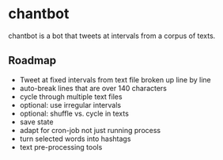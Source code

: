 # chantbot

chantbot is a bot that tweets at intervals from a corpus of texts.

## Roadmap

* Tweet at fixed intervals from text file broken up line by line
* auto-break lines that are over 140 characters
* cycle through multiple text files
* optional: use irregular intervals
* optional: shuffle vs. cycle in texts
* save state
* adapt for cron-job not just running process
* turn selected words into hashtags
* text pre-processing tools